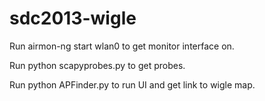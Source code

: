 sdc2013-wigle
=============
Run airmon-ng start wlan0 to get monitor interface on.

Run python scapyprobes.py to get probes.

Run python APFinder.py to run UI and get link to wigle map.






